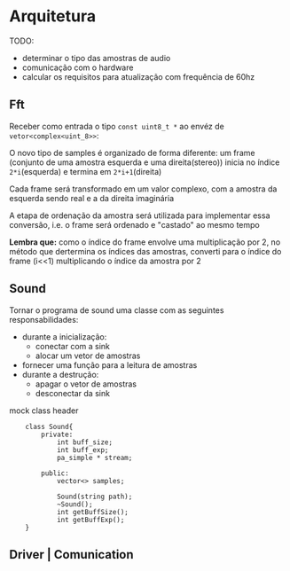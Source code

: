 # Arquitetura

TODO:

- determinar o tipo das amostras de audio
- comunicação com o hardware
- calcular os requisitos para atualização com frequência de 60hz

## Fft

Receber como entrada o tipo `const uint8_t *` ao envéz de `vetor<complex<uint_8>>`:

O novo tipo de samples é organizado de forma diferente: um frame (conjunto de uma amostra esquerda e uma direita(stereo)) inicia no índice `2*i`(esquerda) e termina em `2*i+1`(direita)

Cada frame será transformado em um valor complexo, com a amostra da esquerda sendo real e a da direita imaginária

A etapa de ordenação da amostra será utilizada para implementar essa conversão, i.e. o frame será ordenado e "castado" ao mesmo tempo

**Lembra que:** como o índice do frame envolve uma multiplicação por 2, no método que dertermina os índices das amostras, converti para o índice do frame (i<<1) multiplicando o índice da amostra por 2


## Sound

Tornar o programa de sound uma classe com as seguintes responsabilidades:

- durante a inicialização:
  - conectar com a sink
  - alocar um vetor de amostras
- fornecer uma função para a leitura de amostras
- durante a destrução:
  - apagar o vetor de amostras
  - desconectar da sink

mock class header
```
    class Sound{
        private:
            int buff_size;
            int buff_exp;
            pa_simple * stream;
        
        public:
            vector<> samples;
            
            Sound(string path);
            ~Sound();
            int getBuffSize();
            int getBuffExp();
    }
```

## Driver | Comunication
